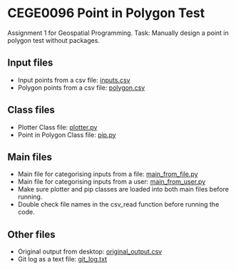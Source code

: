# CEGE0096 Point in Polygon Test
Assignment 1 for Geospatial Programming. Task: Manually design a point in polygon test without packages. 

## Input files
- Input points from a csv file: [inputs.csv](https://github.com/ucesccf/CEGE0096_20198829/blob/master/input.csv)
- Polygon points from a csv file: [polygon.csv](https://github.com/ucesccf/CEGE0096_20198829/blob/master/polygon.csv)

## Class files
- Plotter Class file: [plotter.py](https://github.com/ucesccf/CEGE0096_20198829/blob/master/plotter.py)
- Point in Polygon Class file: [pip.py](https://github.com/ucesccf/CEGE0096_20198829/blob/master/pip.py)

## Main files
- Main file for categorising inputs from a file: [main_from_file.py](https://github.com/ucesccf/CEGE0096_20198829/blob/master/main_from_file.py)
- Main file for categorising inputs from a user: [main_from_user.py](https://github.com/ucesccf/CEGE0096_20198829/blob/master/main_from_user.py)
- Make sure plotter and pip classes are loaded into both main files before running. 
- Double check file names in the csv_read function before running the code. 

## Other files
- Original output from desktop: [original_output.csv](https://github.com/ucesccf/CEGE0096_20198829/blob/master/original_output.csv)
- Git log as a text file: [git_log.txt](https://github.com/ucesccf/CEGE0096_20198829/blob/master/git_log.txt)
